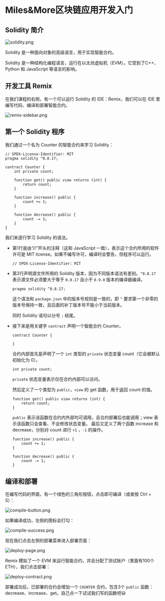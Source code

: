 # Miles&More区块链应用开发入门

## Solidity 简介

![solidity.png](https://i.postimg.cc/WbnsTGGP/solidity.png)

Solidity 是一种面向对象的高级语言，用于实现智能合约。

Solidity 是一种结构化编程语言，运行在以太坊虚拟机（EVM）。它受到了C++、Python 和 JavaScript 等语言的影响。

## 开发工具 Remix

在我们课程的右侧，有一个可以运行 Solidity 的 IDE：Remix，我们可以在 IDE 里编写代码、编译和部署智能合约。

![remix-sidebar.png](https://i.postimg.cc/Gp0kyyBp/remix-sidebar.png)

## 第一个 Solidity 程序

我们通过一个名为 Counter 的智能合约来学习 Solidity：

```solidity
// SPDX-License-Identifier: MIT
pragma solidity ^0.8.17;

contract Counter {
    int private count;

    function get() public view returns (int) {
        return count;
    }

    function increase() public {
        count += 1;
    }

    function decrease() public {
        count -= 1;
    }
}
```

我们来逐行学习 Solidity 的语法。

* 第1行是由“//”开头的注释（这和 JavaScript 一致），表示这个合约所用的软件许可是 MIT license。如果不编写许可，编译时会警告，但程序可以运行。

  ```solidity
  // SPDX-License-Identifier: MIT
  ```
* 第2行声明源文件所用的 Solidity 版本，因为不同版本语法有差别。`^0.8.17` 表示源文件必须要大于等于 `0.8.17` 且小于 `0.9.0` 版本的编译器编译。

  ```solidity
  pragma solidity ^0.8.17;
  ```

  这个语法和 `package.json` 中的版本号规则是一致的，即 `^` 要求第一个非零的版本号保持一致，且后面的补丁版本号不能小于当前版本。

  同时 Solidity 语句以分号 `;` 结尾。
* 接下来是用关键字 `contract` 声明一个智能合约 Counter。

  ```solidity
  contract Counter {

  }
  ```

  合约内部首先是声明了一个 `int` 类型的 `private` 状态变量 count（它会被默认初始化为 0）。

  ```solidity
  int private count;
  ```

  `private` 状态变量表示仅在合约内部可以访问。

  然后定义了一个类型为 `public`，`view` 的 get 函数，用于返回 count 的值。

  ```solidity
  function get() public view returns (int) {
      return count;
  }
  ```

  `public` 表示该函数在合约内外部均可调用，且合约部署后也能调用；view 表示该函数只会查看、不会修改状态变量。
  最后又定义了两个函数 increase 和 decrease，分别对 count 进行 `+1` ，`-1` 的操作。

  ```solidity
  function increase() public {
      count += 1;
  }

  function decrease() public {
      count -= 1;
  }
  ```

## 编译和部署

在编写代码的界面，有一个绿色的三角形按钮，点击即可编译（或者按 Ctrl + S）：

![compile-button.png](https://i.postimg.cc/GpTRqr0M/compile-button.png)

如果编译成功，左侧的图标会打勾：

![compile-success.png](https://i.postimg.cc/gcTDPP1y/compile-success.png)

现在我们点击左侧的部署菜单进入部署页面：

![deploy-page.png](https://i.postimg.cc/wT73S1m2/deploy-page.png)

Remix 模拟了一个 EVM 来运行智能合约，并且分配了测试账户（里面有100个 ETH），我们点击部署：

![deploy-contract.png](https://i.postimg.cc/kgmKxHqr/deploy-contract.png)

部署成功后，已部署的合约会增加一个 `COUNTER`  合约，包含3个 `public`  函数：decrease、increase、get。自己点一下试试我们写的函数吧😃
